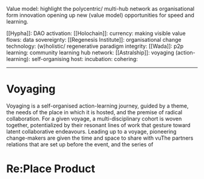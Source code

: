 Value model: highlight the polycentric/ multi-hub network as organisational form innovation opening up new (value model) opportunities for speed and learning. 

[[Hypha]]: DAO activation: 
[[Holochain]]: currency: making visible value flows: data sovereignty: 
[[Regenesis Institute]]: organisational change technology: (w)holistic/ regenerative paradigm integrity: 
[[Wada]]: p2p learning: community learning hub network: 
[[Astralship]]: voyaging (action-learning): self-organising host: incubation: cohering: 

---

# Voyaging
Voyaging is a self-organised action-learning journey, guided by a theme, the needs of the place in which it is hosted, and the premise of radical collaboration. For a given voyage, a multi-disciplinary cohort is woven together, potentialized by their resonant lines of work that gesture toward latent collaborative endeavours. Leading up to a voyage, pioneering change-makers are given the time and space to share with vuThe partners relations that are set up before the event, and the series of 

# Re:Place Product
